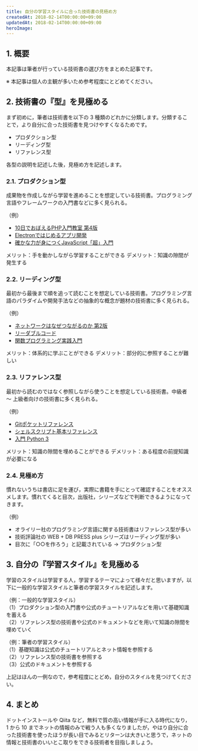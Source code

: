 ```yaml
---
title: 自分の学習スタイルに合った技術書の見極め方
createdAt: 2018-02-14T00:00:00+09:00
updatedAt: 2018-02-14T00:00:00+09:00
heroImage: 
---
```


## 1. 概要

本記事は筆者が行っている技術書の選び方をまとめた記事です。

※ 本記事は個人の主観が多いため参考程度にとどめてください。

## 2. 技術書の『型』を見極める

まず初めに，筆者は技術書を以下の 3 種類のどれかに分類します。分類することで，より自分に合った技術書を見つけやすくなるためです。

* プロダクション型
* リーディング型
* リファレンス型

各型の説明を記述した後，見極め方を記述します。

### 2.1. プロダクション型

成果物を作成しながら学習を進めることを想定している技術書。プログラミング言語やフレームワークの入門書などに多く見られる。

（例）

* [10日でおぼえるPHP入門教室 第4版](https://www.shoeisha.co.jp/book/detail/9784798126319)
* [Electronではじめるアプリ開発](http://gihyo.jp/book/2017/978-4-7741-8819-5)
* [確かな力が身につくJavaScript「超」入門 ](http://www.sbcr.jp/products/4797383584.html)

メリット：手を動かしながら学習することができる
デメリット：知識の隙間が発生する

### 2.2. リーディング型

最初から最後まで順を追って読むことを想定している技術書。プログラミング言語のパラダイムや開発手法などの抽象的な概念が題材の技術書に多く見られる。

（例）

 * [ネットワークはなぜつながるのか 第2版](http://ec.nikkeibp.co.jp/item/books/P83110.html)
 * [リーダブルコード](https://www.oreilly.co.jp/books/9784873115658/)
 * [関数プログラミング実践入門](http://gihyo.jp/book/2016/978-4-7741-8390-9)

メリット：体系的に学ぶことができる
デメリット：部分的に参照することが難しい

### 2.3. リファレンス型

最初から読むのではなく参照しながら使うことを想定している技術書。中級者 〜 上級者向けの技術書に多く見られる。

（例）

 * [Gitポケットリファレンス](https://gihyo.jp/book/2017/978-4-7741-8593-4)
 * [シェルスクリプト基本リファレンス](http://gihyo.jp/book/2017/978-4-7741-8694-8)
 * [入門 Python 3](https://www.oreilly.co.jp/books/9784873117386/)

メリット：知識の隙間を埋めることができる
デメリット：ある程度の前提知識が必要になる

### 2.4. 見極め方

慣れないうちは書店に足を運び，実際に書籍を手にとって確認することをオススメします。慣れてくると目次，出版社，シリーズなどで判断できるようになってきます。

（例）

* オライリー社のプログラミング言語に関する技術書はリファレンス型が多い
* 技術評論社の WEB + DB PRESS plus シリーズはリーディング型が多い
* 目次に「○○を作ろう」と記載されている → プロダクション型

## 3. 自分の『学習スタイル』を見極める

学習のスタイルは学習する人，学習するテーマによって様々だと思いますが，以下に一般的な学習スタイルと筆者の学習スタイルを記述します。

（例：一般的な学習スタイル）  
（1）プロダクション型の入門書や公式のチュートリアルなどを用いて基礎知識を蓄える  
（2）リファレンス型の技術書や公式のドキュメントなどを用いて知識の隙間を埋めていく  

（例：筆者の学習スタイル）  
（1）基礎知識は公式のチュートリアルとネット情報を参照する  
（2）リファレンス型の技術書を参照する  
（3）公式のドキュメントを参照する

上記はほんの一例なので，参考程度にとどめ，自分のスタイルを見つけてください。

## 4. まとめ

ドットインストールや Qiita など，無料で質の高い情報が手に入る時代になり， 1 から 10 までネットの情報のみで戦う人も多くなりましたが，やはり自分に合った技術書を使ったほうが長い目でみるとリターンは大きいと思うで，ネットの情報と技術書のいいとこ取りをできる技術者を目指しましょう。
